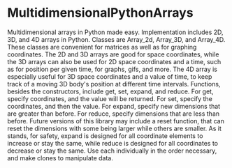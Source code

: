 # MultidimensionalPythonArrays
Multidimensional arrays in Python made easy. 
Implementation includes 2D, 3D, and 4D arrays in Python. 
Classes are Array_2d, Array_3D, and Array_4D. 
These classes are convenient for matrices as well as for graphing coordinates. The 2D and 3D arrays are good for space coordinates, while the 3D arrays can also be used for 2D space coordinates and a time, such as for position per given time, for graphs, gifs, and more. The 4D array is especially useful for 3D space coordinates and a value of time, to keep track of a moving 3D body's position at different time intervals.
Functions, besides the constructors, include get, set, expand, and reduce.
For get, specify coordinates, and the value will be returned.
For set, specify the coordinates, and then the value.
For expand, specify new dimensions that are greater than before.
For reduce, specify dimensions that are less than before.
Future versions of this library may include a reset function, that can reset the dimensions with some being larger while others are smaller. As it stands, for safety, expand is designed for all coordinate elements to increase or stay the same, while reduce is designed for all coordinates to decrease or stay the same. Use each individually in the order necessary, and make clones to manipulate data.
